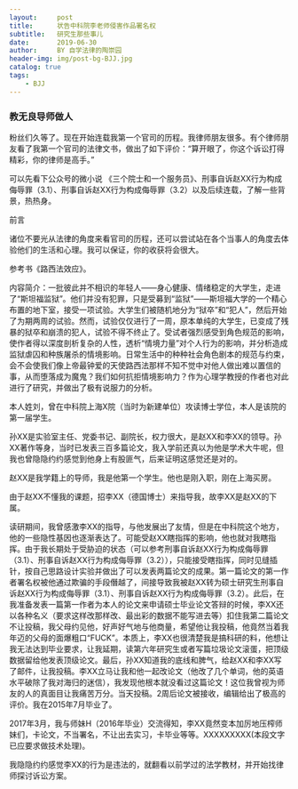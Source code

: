 ```yaml
---
layout:     post
title:      状告中科院李老师侵害作品署名权
subtitle:   研究生那些事儿
date:       2019-06-30
author:     BY 自学法律的陶崇园
header-img: img/post-bg-BJJ.jpg
catalog: true
tags:
    - BJJ
---
```





### 教无良导师做人

粉丝们久等了。现在开始连载我第一个官司的历程。我律师朋友很多。有个律师朋友看了我第一个官司的法律文书，做出了如下评价：“算开眼了，你这个诉讼打得精彩，你的律师是高手。”



可以先看下公众号的微小说 《三个院士和一个服务员》、刑事自诉赵XX行为构成侮辱罪（3.1）、刑事自诉赵XX行为构成侮辱罪（3.2）以及后续连载，了解一些背景，热热身。



前言

诸位不要光从法律的角度来看官司的历程，还可以尝试站在各个当事人的角度去体验他们的生活和心理。我可以保证，你的收获将会很大。

参考书《路西法效应》。

内容简介：一批彼此并不相识的年轻人——身心健康、情绪稳定的大学生，走进了“斯坦福监狱”。他们并没有犯罪，只是受募到“监狱”——斯坦福大学的一个精心布置的地下室，接受一项试验。大学生们被随机地分为“狱卒”和“犯人”，然后开始了为期两周的试验。然而，试验仅仅进行了一周，原本单纯的大学生，已变成了残暴的狱卒和崩溃的犯人，试验不得不终止了。受试者强烈感受到角色规范的影响，使作者得以深度剖析复杂的人性，透析“情境力量”对个人行为的影响，并分析造成监狱虐囚和种族屠杀的情境影响。日常生活中的种种社会角色剧本的规范与约束，会不会使我们像上帝最钟爱的天使路西法那样不知不觉中对他人做出难以置信的事，从而堕落成为魔鬼？我们如何抗拒情境影响力？作为心理学教授的作者也对此进行了研究，并做出了极有说服力的分析。

本人姓刘，曾在中科院上海X院（当时为新建单位）攻读博士学位，本人是该院的第一届学生。

孙XX是实验室主任、党委书记、副院长，权力很大，是赵XX和李XX的领导。孙XX著作等身，当时已发表三百多篇论文，我入学前还真以为他是学术大牛呢，但我也曾隐隐约约感觉到他身上有股匪气，后来证明这感觉还是对的。

赵XX是我学籍上的导师，我是他第一个学生。他也是刚入职，刚在上海买房。

由于赵XX不懂我的课题，招李XX（德国博士）来指导我，故李XX是赵XX的下属。



读研期间，我曾感激李XX的指导，与他发展出了友情，但是在中科院这个地方，他的一些隐性基因也逐渐表达了。可能受赵XX瞎指挥的影响，他也就对我瞎指挥。由于我长期处于受胁迫的状态（可以参考刑事自诉赵XX行为构成侮辱罪（3.1）、刑事自诉赵XX行为构成侮辱罪（3.2）），只能接受瞎指挥，同时见缝插针，按自己思路设计实验并做出了可以发表两篇论文的成果。第一篇论文的第一作者署名权被他通过欺骗的手段僭越了，间接导致我被赵XX转为硕士研究生刑事自诉赵XX行为构成侮辱罪（3.1）、刑事自诉赵XX行为构成侮辱罪（3.2）。此后，在我准备发表一篇第一作者为本人的论文来申请硕士毕业论文答辩的时候，李XX还以各种名义（要求这样改那样改、最出彩的数据不能写进去等）扣住我第二篇论文不让投稿，我父母约见他，好声好气地与他商量，希望他让我投稿，他竟然当着我年迈的父母的面爆粗口“FUCK”。本质上，李XX也很清楚我是搞科研的料，他想让我无法达到毕业要求，让我延期，读第六年研究生或者写篇垃圾论文滚蛋，把顶级数据留给他发表顶级论文。最后，孙XX知道我的底线和脾气，给赵XX和李XX写了邮件，让我投稿。李XX立马让我和他一起改论文（他改了几个单词，他的英语水平破除了我对海归的迷信），我发现他根本就没看过这篇论文！这位我曾视为师友的人的真面目让我痛苦万分。当天投稿。2周后论文被接收，编辑给出了极高的评价。我在2015年7月毕业了。

2017年3月，我与师妹H（2016年毕业）交流得知，李XX竟然变本加厉地压榨师妹们，卡论文，不当署名，不让出去实习，卡毕业等等。XXXXXXXXX(本段文字已应要求做技术处理)。

我隐隐约约感觉李XX的行为是违法的，就翻看以前学过的法学教材，并开始找律师探讨诉讼方案。
